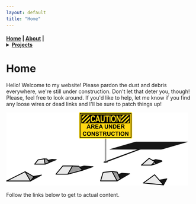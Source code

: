 ```yaml
---
layout: default
title: "Home"
---
```

#### [Home](index.md) | [About](about.md) | <details> <summary> [Projects](projects.md) </summary> [Personal Website](website.md) </details>

# Home

Hello! Welcome to my website!
Please pardon the dust and debris everywhere, we're still under construction. Don't let that deter you, though! Please, feel free to look around. If you'd like to help, let me know if you find any loose wires or dead links and I'll be sure to patch things up!

![Under_Construction_image](images/construction_200dpi.png)

Follow the links below to get to actual content.
